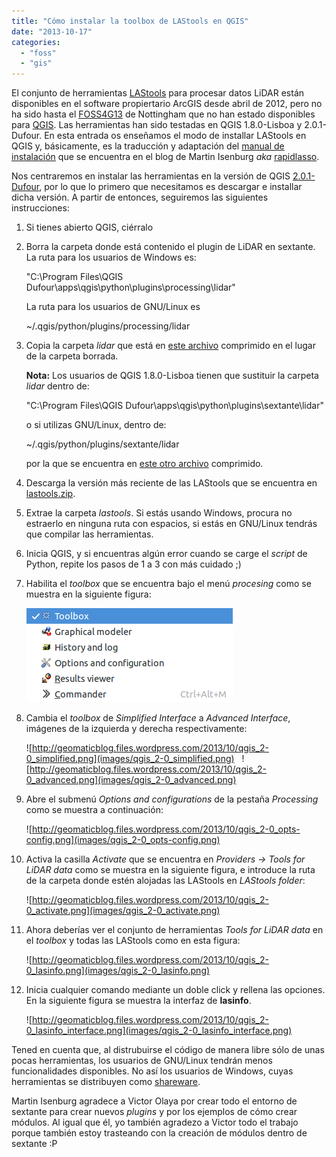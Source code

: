 ```yaml
---
title: "Cómo instalar la toolbox de LAStools en QGIS"
date: "2013-10-17"
categories: 
  - "foss"
  - "gis"
---
```


El conjunto de herramientas [LAStools](https://twitter.com/lastools) para procesar datos LiDAR están disponibles en el software propiertario ArcGIS desde abril de 2012, pero no ha sido hasta el [FOSS4G13](http://2013.foss4g.org/) de Nottingham que no han estado disponibles para [QGIS](http://www.qgis.org/). Las herramientas han sido testadas en QGIS 1.8.0-Lisboa y 2.0.1-Dufour. En esta entrada os enseñamos el modo de installar LAStools en QGIS y, básicamente, es la traducción y adaptación del [manual de instalación](http://rapidlasso.com/2013/09/29/how-to-install-lastools-toolbox-in-qgis/) que se encuentra en el blog de Martin Isenburg _aka_ [rapidlasso](https://twitter.com/rapidlasso).

Nos centraremos en instalar las herramientas en la versión de QGIS [2.0.1-Dufour](http://www.qgis.org/es/site/forusers/download.html), por lo que lo primero que necesitamos es descargar e installar dicha versión. A partir de entonces, seguiremos las siguientes instrucciones:

1. Si tienes abierto QGIS, ciérralo
    
2. Borra la carpeta donde está contenido el plugin de LiDAR en sextante. La ruta para los usuarios de Windows es:
    
    "C:\\Program Files\\QGIS Dufour\\apps\\qgis\\python\\plugins\\processing\\lidar"
    
    La ruta para los usuarios de GNU/Linux es
    
    ~/.qgis/python/plugins/processing/lidar
    
3. Copia la carpeta _lidar_ que está en [este archivo](http://lastools.org/download/QGIS_2_0_toolbox.zip) comprimido en el lugar de la carpeta borrada.
    
    **Nota:** Los usuarios de QGIS 1.8.0-Lisboa tienen que sustituir la carpeta _lidar_ dentro de:
    
    "C:\\Program Files\\QGIS Dufour\\apps\\qgis\\python\\plugins\\sextante\\lidar"
    
    o si utilizas GNU/Linux, dentro de:
    
    ~/.qgis/python/plugins/sextante/lidar
    
    por la que se encuentra en [este otro archivo](http://lastools.org/download/QGIS_1_8_toolbox.zip) comprimido.
4. Descarga la versión más reciente de las LAStools que se encuentra en [lastools.zip](http://lastools.org/download/lastools.zip).
    
5. Extrae la carpeta _lastools_. Si estás usando Windows, procura no estraerlo en ninguna ruta con espacios, si estás en GNU/Linux tendrás que compilar las herramientas.
    
6. Inicia QGIS, y si encuentras algún error cuando se carge el _script_ de Python, repite los pasos de 1 a 3 con más cuidado ;)
    
7. Habilita el _toolbox_ que se encuentra bajo el menú _procesing_ como se muestra en la siguiente figura:
    
    ![images/qgis_2-0_menu_toolbox.png](images/qgis_2-0_menu_toolbox.png)
8. Cambia el _toolbox_ de _Simplified Interface_ a _Advanced Interface_, imágenes de la izquierda y derecha respectivamente:
    
    ![http://geomaticblog.files.wordpress.com/2013/10/qgis_2-0_simplified.png](images/qgis_2-0_simplified.png)   ![http://geomaticblog.files.wordpress.com/2013/10/qgis_2-0_advanced.png](images/qgis_2-0_advanced.png)
9. Abre el submenú _Options and configurations_ de la pestaña _Processing_ como se muestra a continuación:
    
    ![http://geomaticblog.files.wordpress.com/2013/10/qgis_2-0_opts-config.png](images/qgis_2-0_opts-config.png)
10. Activa la casilla _Activate_ que se encuentra en _Providers -> Tools for LiDAR data_ como se muestra en la siguiente figura, e introduce la ruta de la carpeta donde estén alojadas las LAStools en _LAStools folder_:
    
    ![http://geomaticblog.files.wordpress.com/2013/10/qgis_2-0_activate.png](images/qgis_2-0_activate.png)
11. Ahora deberías ver el conjunto de herramientas _Tools for LiDAR data_ en el _toolbox_ y todas las LAStools como en esta figura:
    
    ![http://geomaticblog.files.wordpress.com/2013/10/qgis_2-0_lasinfo.png](images/qgis_2-0_lasinfo.png)
12. Inicia cualquier comando mediante un doble click y rellena las opciones. En la siguiente figura se muestra la interfaz de **lasinfo**.
    
    ![http://geomaticblog.files.wordpress.com/2013/10/qgis_2-0_lasinfo_interface.png](images/qgis_2-0_lasinfo_interface.png)

Tened en cuenta que, al distrubuirse el código de manera libre sólo de unas pocas herramientas, los usuarios de GNU/Linux tendrán menos funcionalidades disponibles. No así los usuarios de Windows, cuyas herramientas se distribuyen como [shareware](http://es.wikipedia.org/wiki/Shareware).

Martin Isenburg agradece a Victor Olaya por crear todo el entorno de sextante para crear nuevos _plugins_ y por los ejemplos de cómo crear módulos. Al igual que él, yo también agradezo a Victor todo el trabajo porque también estoy trasteando con la creación de módulos dentro de sextante :P
